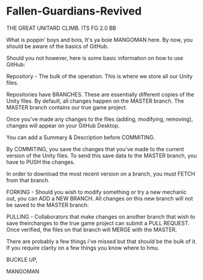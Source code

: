# Fallen-Guardians-Revived
THE GREAT UNITARD CLIMB. ITS FG 2.0 BB

What is poppin' boys and bois, It's ya boie MANGOMAN here.
By now, you should be aware of the basics of GitHub.

Should you not however, here is some basic information on how to use GitHub:


Repository - The bulk of the operation. This is where we store all our Unity files.

Repositories have BRANCHES. These are essentially different copies of the Unity files.
By default, all changes happen on the MASTER branch. The MASTER branch contains our true game project.

Once you've made any changes to the files (adding, modifying, removing), changes will appear on your GitHub Desktop.

You can add a Summary & Description before COMMITING.

By COMMITING, you save the changes that you've made to the current version of the Unity files.
To send this save data to the MASTER branch, you have to PUSH the changes.

In order to download the most recent version on a branch, you must FETCH from that branch.

FORKING - Should you wish to modify something or try a new mechanic out, you can ADD a NEW BRANCH. All changes on this new branch will not be saved to the MASTER branch.

PULLING - Collaborators that make changes on another branch that wish to save theirchanges to the true game project can submit a PULL REQUEST. Once verified, the files on that branch will MERGE with the MASTER.

There are probably a few things i've missed but that should be the bulk of it.
If you require clarity on a few things you know where to hmu.

BUCKLE UP,

MANGOMAN

